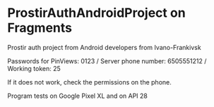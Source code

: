 # ProstirAuthAndroidProject on Fragments
Prostir auth project from Android developers from Ivano-Frankivsk

Passwords for PinViews: 0123 / Server phone number: 6505551212 / Working token: 25

If it does not work, check the permissions on the phone.

Program tests on Google Pixel XL and on API 28
